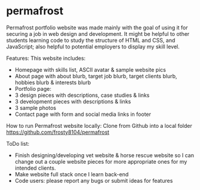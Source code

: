 # permafrost
Permafrost portfolio website was made mainly with the goal of using it for securing a job in web design and development. It might be helpful to other students 
learning code to study the structure of HTML and CSS, and JavaScript; also helpful to potential employers to display my skill level.

Features:
This website includes:
* Homepage with skills list, ASCII avatar & sample website pics
* About page with about blurb, target job blurb, target clients blurb, hobbies blurb & interests blurb
* Portfolio page:
* 3 design pieces with descriptions, case studies & links
* 3 development pieces with descriptions & links
* 3 sample photos
* Contact page with form and social media links in footer

How to run Permafrost website locally:
Clone from Github into a local folder
https://github.com/frosty8104/permafrost

ToDo list:
* Finish designing/developing vet website & horse rescue website so I can change out a couple website pieces for more appropriate ones for my intended clients.
* Make website full stack once I learn back-end
* Code users: please report any bugs or submit ideas for features
